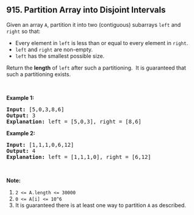 ## 915. Partition Array into Disjoint Intervals

<p>Given an array <code>A</code>, partition it&nbsp;into two (contiguous) subarrays&nbsp;<code>left</code>&nbsp;and <code>right</code>&nbsp;so that:</p>

<ul>
	<li>Every element in <code>left</code>&nbsp;is less than or equal to every element in <code>right</code>.</li>
	<li><code>left</code> and <code>right</code> are non-empty.</li>
	<li><code>left</code>&nbsp;has the smallest possible size.</li>
</ul>

<p>Return the <strong>length</strong> of <code>left</code> after such a partitioning.&nbsp; It is guaranteed that such a partitioning exists.</p>

<p>&nbsp;</p>

<p><strong>Example 1:</strong></p>

<pre>
<strong>Input: </strong><span id="example-input-1-1">[5,0,3,8,6]</span>
<strong>Output: </strong><span id="example-output-1">3</span>
<strong>Explanation: </strong>left = [5,0,3], right = [8,6]
</pre>

<div>
<p><strong>Example 2:</strong></p>

<pre>
<strong>Input: </strong><span id="example-input-2-1">[1,1,1,0,6,12]</span>
<strong>Output: </strong><span id="example-output-2">4</span>
<strong>Explanation: </strong>left = [1,1,1,0], right = [6,12]
</pre>

<p>&nbsp;</p>
</div>

<p><strong>Note:</strong></p>

<ol>
	<li><code>2 &lt;= A.length&nbsp;&lt;= 30000</code></li>
	<li><code>0 &lt;= A[i] &lt;= 10^6</code></li>
	<li>It is guaranteed there is at least one way to partition <code>A</code> as described.</li>
</ol>

<div>
<div>&nbsp;</div>
</div>
